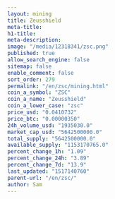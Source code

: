 ```yaml
---
layout: mining
title: Zeusshield
meta-title: 
h1-title: 
meta-description: 
image: "/media/12318341/zsc.png"
published: true
allow_search_engine: false
sitemap: false
enable_comment: false
sort_order: 279
permalink: "/en/zsc/mining.html"
coin_a_symbol: "ZSC"
coin_a_name: "Zeusshield"
coin_a_lower_case: "zsc"
price_usd: "0.0410732"
price_btc: "0.00000350"
24h_volume_usd: "1935030.0"
market_cap_usd: "5642500000.0"
total_supply: "5642500000.0"
available_supply: "1153170765.0"
percent_change_1h: "1.09"
percent_change_24h: "3.89"
percent_change_7d: "13.9"
last_updated: "1517140760"
parent-url: "/en/zsc/"
author: Sam
---
```


